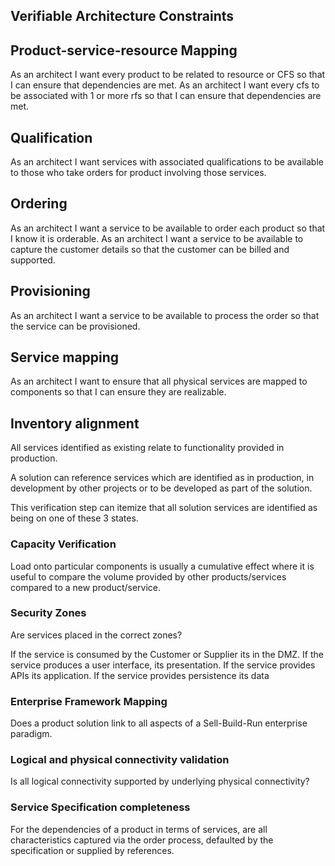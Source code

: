 ## Verifiable Architecture Constraints


## Product-service-resource Mapping

As an architect I want every product to be related to resource or CFS so that I can ensure that dependencies are met.
As an architect I want every cfs to be associated with 1 or more rfs so that I can ensure that dependencies are met.


## Qualification

As an architect I want services with associated qualifications to be available to those who take orders for product involving those services.

## Ordering

As an architect I want a service to be available to order each product so that I know it is orderable.
As an architect I want a service to be available to capture the customer details so that the customer can be billed and supported.


## Provisioning

As an architect I want a service to be available to process the order so that the service can be provisioned.

## Service mapping

As an architect I want to ensure that all physical services are mapped to components so that I can ensure they are realizable.

## Inventory alignment

All services identified as existing relate to functionality provided in production.

A solution can reference services which are identified as in production, in development by other projects or to be developed as part of the solution.

This verification step can itemize that all solution services are identified as being on one of these 3 states.


### Capacity Verification

Load onto particular components is usually a cumulative effect where it is useful to compare the volume provided by other products/services compared to a new product/service.


### Security Zones

Are services placed in the correct zones?

If the service is consumed by the Customer or Supplier its in the DMZ.
If the service produces a user interface, its presentation.
If the service provides APIs its application.
If the service provides persistence its data

### Enterprise Framework Mapping

Does a product solution link to all aspects of a Sell-Build-Run enterprise paradigm.

### Logical and physical connectivity validation

Is all logical connectivity supported by underlying physical connectivity?

### Service Specification completeness

For the dependencies of a product in terms of services, are all characteristics captured via the order process, defaulted by the specification or supplied by references.

